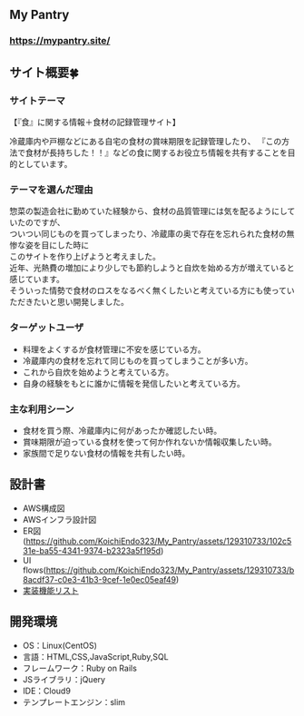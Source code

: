 ## My Pantry

### https://mypantry.site/

## サイト概要🍀

### サイトテーマ
【『食』に関する情報＋食材の記録管理サイト】<br>

冷蔵庫内や戸棚などにある自宅の食材の賞味期限を記録管理したり、
『この方法で食材が長持ちした！！』などの食に関するお役立ち情報を共有することを目的としています。


### テーマを選んだ理由
惣菜の製造会社に勤めていた経験から、食材の品質管理には気を配るようにしていたのですが、<br>
ついつい同じものを買ってしまったり、冷蔵庫の奥で存在を忘れられた食材の無惨な姿を目にした時に<br>
このサイトを作り上げようと考えました。<br>
近年、光熱費の増加により少しでも節約しようと自炊を始める方が増えていると感じています。<br>
そういった情勢で食材のロスをなるべく無くしたいと考えている方にも使っていただきたいと思い開発しました。


### ターゲットユーザ
- 料理をよくするが食材管理に不安を感じている方。
- 冷蔵庫内の食材を忘れて同じものを買ってしまうことが多い方。
- これから自炊を始めようと考えている方。
- 自身の経験をもとに誰かに情報を発信したいと考えている方。


### 主な利用シーン
- 食材を買う際、冷蔵庫内に何があったか確認したい時。
- 賞味期限が迫っている食材を使って何か作れないか情報収集したい時。
- 家族間で足りない食材の情報を共有したい時。



## 設計書
- AWS構成図
- AWSインフラ設計図
- ER図(https://github.com/KoichiEndo323/My_Pantry/assets/129310733/102c531e-ba55-4341-9374-b2323a5f195d)
- UI flows(https://github.com/KoichiEndo323/My_Pantry/assets/129310733/b8acdf37-c0e3-41b3-9cef-1e0ec05eaf49)
- [実装機能リスト](https://docs.google.com/spreadsheets/d/13Dq-6avveC1nUWXk5fjOPv1OpJM7xcQfjTcziKtL7qs/edit?usp=sharing)


## 開発環境
- OS：Linux(CentOS)
- 言語：HTML,CSS,JavaScript,Ruby,SQL
- フレームワーク：Ruby on Rails
- JSライブラリ：jQuery
- IDE：Cloud9
- テンプレートエンジン：slim
